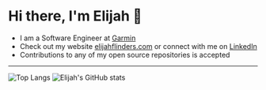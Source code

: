 # Hi there, I'm Elijah 👋 

* I am a Software Engineer at [Garmin](https://www.garmin.com/en-US/)
* Check out my website [elijahflinders.com](https://elijahflinders.com) or connect with me on [LinkedIn](https://www.linkedin.com/in/elijahflinders/)
* Contributions to any of my open source repositories is accepted

---

![Top Langs](https://github-readme-stats.vercel.app/api/top-langs/?username=anuraghazra&theme=transparent&) ![Elijah's GitHub stats](https://github-readme-stats.vercel.app/api?username=lijah99&show_icons=true&theme=transparent&hide_rank=true) 
